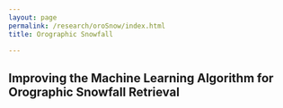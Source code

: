 ```yaml
---
layout: page
permalink: /research/oroSnow/index.html
title: Orographic Snowfall

---
```


## Improving the Machine Learning Algorithm for Orographic Snowfall Retrieval